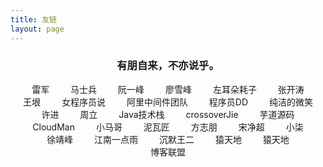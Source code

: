 ```yaml
---
title: 友链
layout: page
---
```


<h3 style="text-align: center;">有朋自来，不亦说乎。</h3>

<div id="links">
	<a href="http://leijun.blog.techweb.com.cn/" target="_blank">雷军</a>
	<a href="http://mashibing.com/" target="_blank">马士兵</a>
	<a href="http://www.ruanyifeng.com/" target="_blank">阮一峰</a>
	<a href="https://www.liaoxuefeng.com/" target="_blank">廖雪峰</a>
	<a href="https://coolshell.cn/" target="_blank">左耳朵耗子</a>
	<a href="https://jinnianshilongnian.iteye.com/" target="_blank">张开涛</a>
	<a href="http://www.yinwang.org/" target="_blank">王垠</a>
	<a href="https://vim.ink/" target="_blank">女程序员说</a>
	<a href="http://jm.taobao.org/" target="_blank">阿里中间件团队</a>
	<a href="http://blog.didispace.com/" target="_blank">程序员DD</a>
	<a href="http://www.ityouknow.com/" target="_blank">纯洁的微笑</a>
	<a href="http://xujin.org/" target="_blank">许进</a>
	<a href="http://itmuch.com/" target="_blank">周立</a>
	<a href="https://www.javastack.cn/" target="_blank">Java技术栈</a>
	<a href="https://crossoverjie.top/" target="_blank">crossoverJie</a>
	<a href="http://www.iocoder.cn" target="_blank">芋道源码</a>
	<a href="https://www.cnblogs.com/CloudMan6/" target="_blank">CloudMan</a>
	<a href="https://mercyblitz.github.io/" target="_blank">小马哥</a>
	<a href="https://www.bysocket.com/" target="_blank">泥瓦匠</a>
	<a href="https://www.fangzhipeng.com/" target="_blank">方志朋</a>
	<a href="https://jimmysong.io/" target="_blank">宋净超</a>
	<a href="https://blog.52itstyle.vip/" target="_blank">小柒</a>
	<a href="https://www.cnkirito.moe/" target="_blank">徐靖峰</a>
	<a href="http://www.javaboy.org/" target="_blank">江南一点雨</a>
	<a href="http://www.itwanger.com/" target="_blank">沉默王二</a>
	<a href="http://cxytiandi.com/" target="_blank">猿天地</a>
	<a href="http://www.gameboys.cn/" target="_blank">猿天地</a>
	<a href="http://techblog.pub/" target="_blank">博客联盟</a>
</div>

<style type="text/css">

#links {
  text-align: center;
}

#links a {
  padding: 5px 5px 5px 5px;
  overflow: hidden;
  list-style: none; /* 去掉ul前面的符号 */
  margin-left: 10px;/* 左间距 */
  margin-right: 10px;
  border: none;
  /* underline 下划线 line-through 中划线 overline 上划线 none 没有划线 */
  text-decoration: none;
  /* move 十字架 pointer 手指 */
  cursor: pointer;
  white-space:nowrap;
}

/*a的伪类按lvha顺序，顺序不能互换，但可只写某一种状态*/
/*访问之前的状态*/
#links a:link {
  /*color: black;*/
}
  /*访问之后的状态*/
#links a:visited {
  /*color: green;*/
}
/*鼠标放上去的时候*/
#links a:hover {
  background-color: #bbb;
}
/*鼠标长按的状态*/
#links a:active {
  /*color: blue;*/
}

</style>